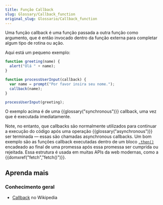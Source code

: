 ```yaml
---
title: Função Callback
slug: Glossary/Callback_function
original_slug: Glossario/Callback_function
---
```


Uma função callback é uma função passada a outra função como argumento, que é então invocado dentro da função externa para completar algum tipo de rotina ou ação.

Aqui está um pequeno exemplo:

```js
function greeting(name) {
  alert("Olá " + name);
}

function processUserInput(callback) {
  var name = prompt("Por favor insira seu nome.");
  callback(name);
}

processUserInput(greeting);
```

O exemplo acima é de uma {{glossary("synchronous")}} callback, uma vez que é executada imediatamente.

Note, no entanto, que callbacks são normalmente utilizados para continuar a execução do código após uma operação {{glossary("asynchronous")}} ser terminada — essas são chamadas asynchronous callbacks. Um bom exemplo são as funções callback executadas dentro de um bloco [`.then()`](/pt-BR/docs/Web/JavaScript/Reference/Global_Objects/Promise/then) encadeado ao final de uma promessa após essa promessa ser cumprida ou rejeitada. Essa estrutura é usada em muitas APIs da web modernas, como a {{domxref("fetch","fetch()")}}.

## Aprenda mais

### Conhecimento geral

- [Callback](https://pt.wikipedia.org/wiki/Callback) no Wikipedia

